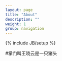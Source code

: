 ```yaml
---
layout: page
title: "About"
description: ""
weight: 1
group: navigation
---
```

{% include JB/setup %}

#掌门叫王晓云是一只猪头
